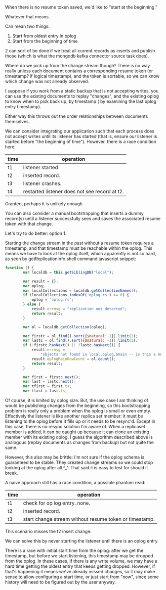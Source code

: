 When there is no resume token saved, we'd like to "start at the beginning."

Whatever that means.

Can mean two things:

1. Start from oldest entry in oplog
2. Start from the beginning of time

2 can sort of be done if we treat all current records as inserts and publish those (which is what 
the mongodb kafka connector source task does).

Where do we pick up from the change stream though? There is no way really unless each document 
contains a corresponding resume token (or timestamp? if logical timestamp), and the token is 
sortable, so we can know which change was not already observed.

I suppose if you work from a static backup that is not accepting writes, you can use the existing
documents to replay "changes", and the existing oplog to know when to pick back up, by timestamp (
by examining the last oplog entry timestamp).

Either way this throws out the order relationships between documents themselves.

We can consider integrating our application such that each process does not accept writes until its
listener has started (that is, ensure our listener is started before "the beginning of time"). 
However, there is a race condition here: 

| time | operation |
|------|-----------|
| t1   | listener started |
| t2   | inserted record. |
| t3   | listener crashes. |
| t4   | restarted listener does not see record at t2. |

Granted, perhaps it is unlikely enough.

You can also consider a manual bootstrapping that inserts a dummy record(s) until a listener 
successfully sees and saves the associated resume token with that change.

Let's try to do better: option 1.

Starting the change stream in the past without a resume token requires a timestamp, and that 
timestamp must be reachable within the oplog. This means we have to look at the oplog itself, 
which apparently is not so hard, as seen by getReplicationInfo shell 
command javascript snippet:

```javascript
function () {
        var localdb = this.getSiblingDB("local");

        var result = {};
        var oplog;
        var localCollections = localdb.getCollectionNames();
        if (localCollections.indexOf('oplog.rs') >= 0) {
            oplog = 'oplog.rs';
        } else {
            result.errmsg = "replication not detected";
            return result;
        }

        var ol = localdb.getCollection(oplog);

        var firstc = ol.find().sort({$natural: 1}).limit(1);
        var lastc = ol.find().sort({$natural: -1}).limit(1);
        if (!firstc.hasNext() || !lastc.hasNext()) {
            result.errmsg =
                "objects not found in local.oplog.$main -- is this a new and empty db instance?";
            result.oplogMainRowCount = ol.count();
            return result;
        }

        var first = firstc.next();
        var last = lastc.next();
        var tfirst = first.ts;
        var tlast = last.ts;
```

Of course, it is limited by oplog size. But, the use case I am thinking of would be publishing 
changes from the beginning, so this bootstrapping problem is really only a problem when the oplog is
small or even empty. Effectively the listener is like another replica set member: it must be 
listening to the oplog before it fills up or it needs to be resync'd. Except in this case, there is
no resync solution I'm aware of. When a replicaset member is added, it can be caught up because it
can clone an existing member with its existing oplog. I guess the algorithm described above is 
analogous (replay documents as changes from backup) but not quite the same.

However, this also may be brittle; I'm not sure if the oplog schema is guaranteed to be stable. They
created change streams so we could stop looking at the oplog after all ^_^. That said it is easy to 
test for should it break.

A naive approach still has a race condition, a possible phantom read:

| time | operation |
|------|-----------|
| t1   | check for op log entry. none. |
| t2   | inserted record. |
| t3   | start change stream without resume token or timestamp. |

This scenario misses the t2 insert change.

We can solve this by never starting the listener until there is an oplog entry.

There is a race with initial start time from the oplog: after we get the timestamp, but before we 
start listening, this timestamp may be dropped from the oplog. In these cases, if there is any write
volume, we may have a hard time getting the oldest entry that keeps getting dropped. However, if
that's happening it means we've already missed changes, so it may make sense to allow configuring a
start time, or just start from "now", since some history will need to be figured out by the user 
anyway.
